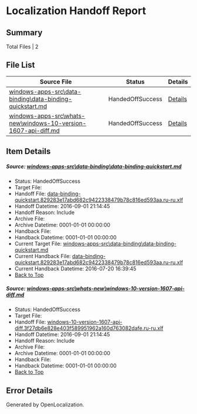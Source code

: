 # <a name='report-top'></a> Localization Handoff Report

## Summary
 Total Files | 2

## File List
 Source File | Status | Details 
 ----------- | ------ | ------- 
 [windows-apps-src\data-binding\data-binding-quickstart.md](https://github.com/Microsoft/windows-apps/blob/e89580ef62d5d6ae095aa27628181181aaac9666/windows-apps-src/data-binding/data-binding-quickstart.md) | HandedOffSuccess | [Details](#d452751fd4ab0cc422c3eae94507923440ec45df3205)
 [windows-apps-src\whats-new\windows-10-version-1607-api-diff.md](https://github.com/Microsoft/windows-apps/blob/8b64cb00c5c06e6dc5a8ee4751e45ba1a5c1e65e/windows-apps-src/whats-new/windows-10-version-1607-api-diff.md) | HandedOffSuccess | [Details](#20e3a37428f2c4c918d0b6f10dfca2e6f02cf41b7998)

## Item Details
##### <a name='d452751fd4ab0cc422c3eae94507923440ec45df3205'></a> Source: [windows-apps-src\data-binding\data-binding-quickstart.md](https://github.com/Microsoft/windows-apps/blob/e89580ef62d5d6ae095aa27628181181aaac9666/windows-apps-src/data-binding/data-binding-quickstart.md)
* Status: HandedOffSuccess
* Target File: 
* Handoff File: [data-binding-quickstart.829283e17abd682c9422338479b78c816ed593aa.ru-ru.xlf](https://github.com/Microsoft/WDG.handoff/blob/5a093bfddb26c47352445b385077accbdbd5aaef/ol-handoff/Microsoft/windows-apps.ru-ru/master/data-binding-quickstart.829283e17abd682c9422338479b78c816ed593aa.ru-ru.xlf)
* Handoff Datetime: 2016-09-01 21:14:45
* Handoff Reason: Include
* Archive File: 
* Archive Datetime: 0001-01-01 00:00:00
* Handback File: 
* Handback Datetime: 0001-01-01 00:00:00
* Current Target File: [windows-apps-src\data-binding\data-binding-quickstart.md](https://github.com/Microsoft/windows-apps.ru-ru/blob/34a9aa0ec25917104b15042b1c4a956abe9c8ca4/windows-apps-src/data-binding/data-binding-quickstart.md)
* Current Handback File: [data-binding-quickstart.829283e17abd682c9422338479b78c816ed593aa.ru-ru.xlf](https://github.com/Microsoft/WDG.handback/blob/34f8c55e7da1172ae438666ddec75c2a14fc2151/ol-handback/Microsoft/windows-apps.ru-ru/master/data-binding-quickstart.829283e17abd682c9422338479b78c816ed593aa.ru-ru.xlf)
* Current Handback Datetime: 2016-07-20 16:39:45
* [Back to Top](#report-top)

##### <a name='20e3a37428f2c4c918d0b6f10dfca2e6f02cf41b7998'></a> Source: [windows-apps-src\whats-new\windows-10-version-1607-api-diff.md](https://github.com/Microsoft/windows-apps/blob/8b64cb00c5c06e6dc5a8ee4751e45ba1a5c1e65e/windows-apps-src/whats-new/windows-10-version-1607-api-diff.md)
* Status: HandedOffSuccess
* Target File: 
* Handoff File: [windows-10-version-1607-api-diff.3f27db6e828e403f589951962a160d763082dafe.ru-ru.xlf](https://github.com/Microsoft/WDG.handoff/blob/5a093bfddb26c47352445b385077accbdbd5aaef/ol-handoff/Microsoft/windows-apps.ru-ru/master/windows-10-version-1607-api-diff.3f27db6e828e403f589951962a160d763082dafe.ru-ru.xlf)
* Handoff Datetime: 2016-09-01 21:14:45
* Handoff Reason: Include
* Archive File: 
* Archive Datetime: 0001-01-01 00:00:00
* Handback File: 
* Handback Datetime: 0001-01-01 00:00:00
* [Back to Top](#report-top)


## Error Details

Generated by OpenLocalization.
